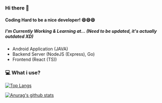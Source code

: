 ### Hi there 👋 
#### Coding Hard to be a nice developer! 😄😄😄

##### I'm Currently Working & Learning at... (Need to be updated, it's actually outdated XD)
- Android Application (JAVA)
- Backend Server (NodeJS (Express), Go)
- Frontend (React (TS))

### 💻 What i use?
[![Top Langs](https://github-readme-stats.vercel.app/api/top-langs/?username=KyumKyum&langs_count=7&layout=compact&theme=dark)](https://github.com/KyumKyum)

[![Anurag's github stats](https://github-readme-stats.vercel.app/api?username=KyumKyum&count_private=true)](https://github.com/anuraghazra/github-readme-stats)
<!--
**KyumKyum/KyumKyum** is a ✨ _special_ ✨ repository because its `README.md` (this file) appears on your GitHub profile.

Here are some ideas to get you started:

- 🔭 I’m currently working on ...
- 🌱 I’m currently learning ...
- 👯 I’m looking to collaborate on ...
- 🤔 I’m looking for help with ...
- 💬 Ask me about ...
- 📫 How to reach me: ...
- 😄 Pronouns: ...
- ⚡ Fun fact: ...
-->

